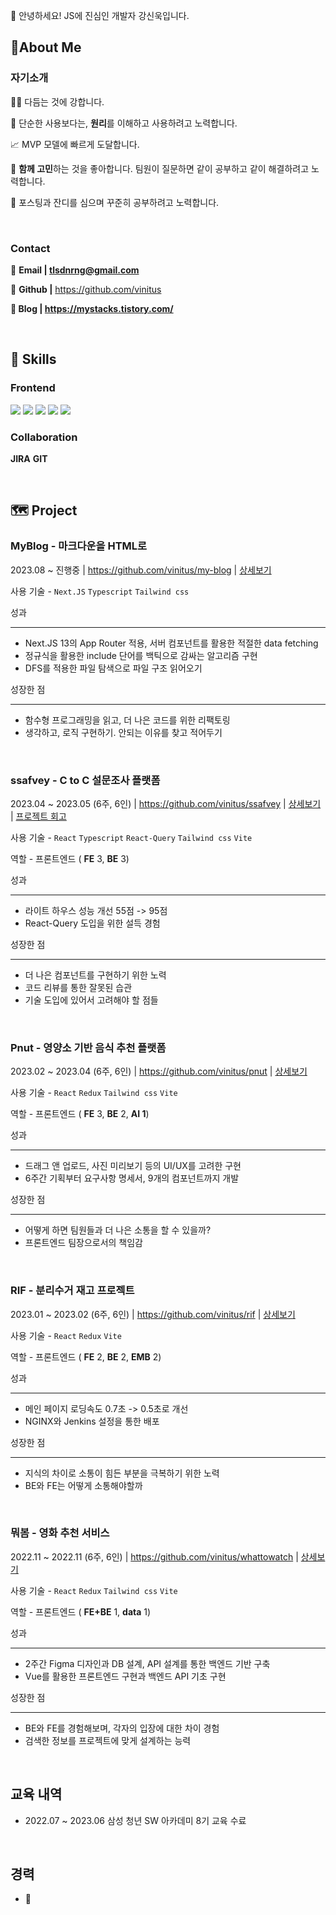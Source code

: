 👋 안녕하세요! JS에 진심인 개발자 강신욱입니다.

## 📣About Me

### 자기소개

👨‍💻 다듬는 것에 강합니다.

🔎 단순한 사용보다는, **원리**를 이해하고 사용하려고 노력합니다.

📈 MVP 모델에 빠르게 도달합니다.

🤔 **함께 고민**하는 것을 좋아합니다. 팀원이 질문하면 같이 공부하고 같이 해결하려고 노력합니다.

📘 포스팅과 잔디를 심으며 꾸준히 공부하려고 노력합니다.

<br />

### Contact

📧 **Email | tlsdnrng@gmail.com**

🌃 **Github |** https://github.com/vinitus

**📒 Blog | https://mystacks.tistory.com/**

<br />

## 🔨 Skills

### Frontend

<img src="https://img.shields.io/badge/next.js-000000?style=for-the-badge&logo=nextdotjs&logoColor=white"> <img src="https://img.shields.io/badge/JAVASCRIPT-F7DF1E?style=for-the-badge&logo=javascript&logoColor=white"> <img src="https://img.shields.io/badge/REACT-61DAFB?style=for-the-badge&logo=react&logoColor=white"> <img src="https://img.shields.io/badge/HTML5-E34F26?style=for-the-badge&logo=HTML5&logoColor=white"> <img src="https://img.shields.io/badge/CSS3-1572B6?style=for-the-badge&logo=CSS3&logoColor=white">

### Collaboration

**JIRA** **GIT**

<br />

## 🗺 Project

### MyBlog **- 마크다운을 HTML로**

2023.08 ~ 진행중 |  https://github.com/vinitus/my-blog |  [상세보기](https://www.notion.so/My-Blog-a00f3db378274ff8aeccc11fc7cf20c4?pvs=21)

사용 기술 - `Next.JS` `Typescript` `Tailwind css`

성과

---

- Next.JS 13의 App Router 적용, 서버 컴포넌트를 활용한 적절한 data fetching
- 정규식을 활용한 include 단어를 백틱으로 감싸는 알고리즘 구현
- DFS를 적용한 파일 탐색으로 파일 구조 읽어오기

성장한 점

---

- 함수형 프로그래밍을 읽고, 더 나은 코드를 위한 리팩토링
- 생각하고, 로직 구현하기. 안되는 이유를 찾고 적어두기

<br />

### **ssafvey - C to C 설문조사 플랫폼**

2023.04 ~ 2023.05 (6주, 6인)  |  https://github.com/vinitus/ssafvey |  [상세보기](https://www.notion.so/ssafvey-dcc68710e16b4cc0ab0ffbfe5e4dbbaa?pvs=21)  |  [프로젝트 회고](https://mystacks.tistory.com/118)

사용 기술 - `React` `Typescript` `React-Query` `Tailwind css` `Vite`

역할 - 프론트엔드 ( **FE** 3, **BE** 3)

성과

---

- 라이트 하우스 성능 개선 55점 -> 95점
- React-Query 도입을 위한 설득 경험

성장한 점

---

- 더 나은 컴포넌트를 구현하기 위한 노력
- 코드 리뷰를 통한 잘못된 습관
- 기술 도입에 있어서 고려해야 할 점들

<br />

### Pnut - 영양소 기반 음식 추천 플랫폼

2023.02 ~ 2023.04 (6주, 6인)  |  https://github.com/vinitus/pnut |  [상세보기](https://www.notion.so/pnut-dc5f6d78f62a44ce9e68b6cb255db9aa?pvs=21)

사용 기술 - `React` `Redux` `Tailwind css` `Vite`

역할 - 프론트엔드 ( **FE** 3, **BE** 2, **AI 1**)

성과

---

- 드래그 앤 업로드, 사진 미리보기 등의 UI/UX를 고려한 구현
- 6주간 기획부터 요구사항 명세서, 9개의 컴포넌트까지 개발

성장한 점

---

- 어떻게 하면 팀원들과 더 나은 소통을 할 수 있을까?
- 프론트엔드 팀장으로서의 책임감

<br />

### RIF - 분리수거 재고 프로젝트

2023.01 ~ 2023.02 (6주, 6인)  | https://github.com/vinitus/rif |  [상세보기](https://www.notion.so/RIF-d96d70a9c24e4297b8bd593bac4eb279?pvs=21)

사용 기술 - `React` `Redux` `Vite`

역할 - 프론트엔드 ( **FE** 2, **BE** 2, **EMB** 2)

성과

---

- 메인 페이지 로딩속도 0.7초 -> 0.5초로 개선
- NGINX와 Jenkins 설정을 통한 배포

성장한 점

---

- 지식의 차이로 소통이 힘든 부분을 극복하기 위한 노력
- BE와 FE는 어떻게 소통해야할까

<br />

### 뭐봄 - 영화 추천 서비스

2022.11 ~ 2022.11 (6주, 6인)  |  https://github.com/vinitus/whattowatch |  [상세보기](https://www.notion.so/WhatToWatch-d5be35df4b85405c92ade7521dfb43e7?pvs=21)

사용 기술 - `React` `Redux` `Tailwind css` `Vite`

역할 - 프론트엔드 ( **FE+BE** 1, **data** 1)

성과

---

- 2주간 Figma 디자인과 DB 설계, API 설계를 통한 백엔드 기반 구축
- Vue를 활용한 프론트엔드 구현과 백엔드 API 기초 구현

성장한 점

---

- BE와 FE를 경험해보며, 각자의 입장에 대한 차이 경험
- 검색한 정보를 프로젝트에 맞게 설계하는 능력

<br />

## 교육 내역

- 2022.07 ~ 2023.06    삼성 청년 SW 아카데미 8기 교육 수료

<br />

## 경력

- 🥲
